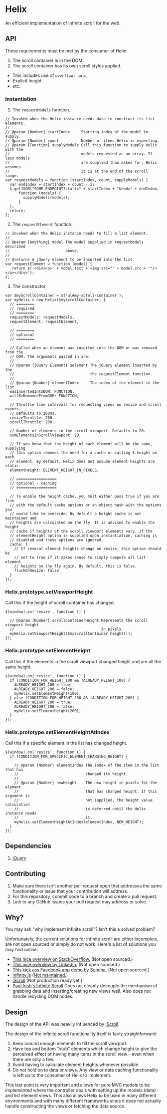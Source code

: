 # Helix

An efficient implementation of infinite scroll for the web.

## API

These requirements must be met by the consumer of Helix:

1. The scroll container is in the DOM.
2. The scroll container has its own scroll styles applied.
  - This includes use of `overflow: auto`.
  - Explicit height.
  - etc.

### Instantiation

1. The `requestModels` function.

  ```
  // Invoked when the Helix instance needs data to construct its list elements.
  //
  // @param {Number} startIndex     Starting index of the model to supply.
  // @param {Number} count          Number of items Helix is expecting.
  // @param {Function} supplyModels Call this function to supply Helix with the
  //                                models requested as an array. If less models
  //                                are supplied than asked for, Helix assumes
  //                                it is at the end of the scroll range.
  var requestModels = function (startIndex, count, supplyModels) {
    var endIndex = startIndex + count - 1;
    $.getJSON("SOME_ENDPOINT?start=" + startIndex + "&end=" + endIndex,
        function (models) {
          supplyModels(models);
        }
    );
    return;
  };
  ```

2. The `requestElement` function.

  ```
  // Invoked when the Helix instance needs to fill a list element.
  //
  // @param {Anything} model The model supplied in requestModels described
  //                         above.
  //
  // @returns A jQuery element to be inserted into the list.
  var requestElement = function (model) {
     return $('<div><p>' + model.text +'<img src="' + model.src + '"/></p></div>');
  };
  ```

3. The constructor.

  ```
  var $myScrollContainer = $('ul#my-scroll-container');
  var myHelix = new Helix($myScrollContainer, {
    // ========
    // required
    // ========
    requestModels: requestModels,
    requestElement: requestElement,

    // ========
    // optional
    // ========

    // Called when an element was inserted into the DOM or was removed from the
    // DOM. The arguments passed in are:
    //
    // @param {jQuery Element} $element The jQuery element inserted by the
    //                                  the requestElement function.
    //
    // @param {Number} elementIndex     The index of the element in the list.
    wasInsertedIntoDOM: FUNCTION,
    willBeRemovedFromDOM: FUNCTION,

    // Throttle time intervals for requesting views on resize and scroll events.
    // Defaults to 200ms.
    resizeThrottle: 200,
    scrollThrottle: 200,

    // Number of elements in the scroll viewport. Defaults to 20.
    numElementsInScrollViewport: 20,

    // If you know that the height of each element will be the same, supplying
    // this option removes the need for a cache or calling $.height on each
    // element. By default, Helix does not assume element heights are static.
    elementHeight: ELEMENT_HEIGHT_IN_PIXELS,

    // ==================
    // optional - caching
    // ==================

    // To enable the height cache, you must either pass true if you are fine
    // with the default cache options or an object hash with the options you
    // would like to override. By default a height cache is not maintained and
    // heights are calculated on the fly. It is advised to enable the height
    // cache if heights of the scroll viewport elements vary. If the
    // elementHeight option is supplied upon instantiation, caching is
    // disabled and these options are ignored.
    cache: {
      // If several element heights change on resize, this option should be
      // set to true if it makes sense to simply compute all list element
      // heights on the fly again. By default, this is false.
      flushOnResize: false
    }
  });
  ```

### Helix.prototype.setViewportHeight

Call this if the height of scroll container has changed.

```
$(window).on('resize', function () {

  // @param {Number} scrollContainerHeight Represents the scroll viewport height
  //                                       in pixels.
  myHelix.setViewportHeight($myScrollContainer.height());
});
```

### Helix.prototype.setElementHeight

Call this if the elements in the scroll viewport changed height and are all the
same height.

```
$(window).on('resize', function () {
  if (CONDITION_FOR_HEIGHT_100 && !ALREADY_HEIGHT_100) {
    ALREADY_HEIGHT_100 = true;
    ALREADY_HEIGHT_200 = false;
    myHelix.setElementHeight(100);
  } else (CONDITION_FOR_HEIGHT_200 && !ALREADY_HEIGHT_200) {
    ALREADY_HEIGHT_200 = true;
    ALREADY_HEIGHT_100 = false;
    myHelix.setElementHeight(200);
  }
});
```

### Helix.prototype.setElementHeightAtIndex

Call this if a specific element in the list has changed height.

```
$(window).on('resize', function () {
  if (CONDITION_FOR_SPECIFIC_ELEMENT_CHANGING_HEIGHT) {

    // @param {Number} elementIndex The index of the item in the list that has
    //                              changed its height.
    //
    // @param {Number} newHeight    The new height in pixels for the element
    //                              that has changed height. If this argument is
    //                              not supplied, the height value calculation
    //                              is deferred until the Helix instance needs
    //                              it.
    myHelix.setElementHeightAtIndex(elementIndex, NEW_HEIGHT);
  }
});
```

## Dependencies

1. [jQuery](http://jquery.com/)

## Contributing

1. Make sure there isn't another pull request open that addresses the same
functionality or issue that your contribution will address.
2. For this repository, commit code to a branch and create a pull request.
3. Link to any GitHub issues your pull request may address or solve.

## Why?

You may ask "why implement infinite scroll"? Isn't this a solved problem?

Unfortunately, the current solutions for infinite scroll are either incomplete,
are not open sourced or simply do not work. Here's a list of solutions you may
find online:

* [This nice overview on StackOverflow.](http://stackoverflow.com/a/12613687/696130)
(Not open sourced.)
* [This nice overview by LinkedIn.](http://engineering.linkedin.com/linkedin-ipad-5-techniques-smooth-infinite-scrolling-html5)
(Not open sourced.)
* [This kick ass Facebook app demo by Sencha.](http://www.sencha.com/blog/the-making-of-fastbook-an-html5-love-story/)
(Not open sourced.)
* [infinity.js](https://github.com/airbnb/infinity)
([Not maintained.](https://github.com/airbnb/infinity/issues/50))
* [iScroll](http://iscrolljs.com/#infinite-scrolling)
(Not production ready yet.)
* [Paul Irish's Infinite Scroll](https://github.com/paulirish/infinite-scroll)
Does not cleanly decouple the mechanism of grabbing data and inserting/creating
new views well. Also does not handle recycling DOM nodes.

## Design

The design of the API was heavily influenced by [iScroll](http://iscrolljs.com/#infinite-scrolling).

The design of the infinite scroll functionality itself is fairly
straightforward:

1. Keep around enough elements to fill the scroll viewport.
2. Have top and bottom "stub" elements which change height to give the perceived
effect of having many items in the scroll view - even when there are only a few.
3. Avoid having to calculate element heights whenever possible.
4. Do not hold on to data or views. Any view or data caching functionality is
left up to the consumer of Helix to implement.

This last point is very important and allows for pure MVC models to be
implemented where the controller deals with setting up the models (data) and
list element views. This also allows Helix to be used in many different
environments and with many different frameworks since it does not actually
handle constructing the views or fetching the data source.
